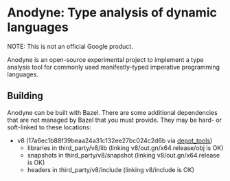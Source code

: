 # Anodyne: Type analysis of dynamic languages

NOTE: This is not an official Google product.

Anodyne is an open-source experimental project to implement a type analysis tool
for commonly used manifestly-typed imperative programming languages.

## Building

Anodyne can be built with Bazel. There are some additional dependencies that
are not managed by Bazel that you must provide. They may be hard- or soft-linked
to these locations:

  * v8 (17a6ec1b88f39beaa24a31c132ee27bc024c2d6b via [depot_tools](http://commondatastorage.googleapis.com/chrome-infra-docs/flat/depot_tools/docs/html/depot_tools_tutorial.html#_setting_up))
    * libraries in third_party/v8/lib (linking v8/out.gn/x64.release/obj is OK)
    * snapshots in third_party/v8/snapshot (linking v8/out.gn/x64.release is OK)
    * headers in third_party/v8/include (linking v8/include is OK)
